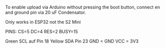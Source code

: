 To enable upload via Arduino without pressing the boot button, connect en and ground pin via 20 uF Condensator.

Only works in ESP32 not the S2 Mini


PINS:
CS=5
DC=4
RES=2
BUSY=15

Green SCL auf Pin 18
Yellow SDA Pin 23
GND = GND
VCC = 3V3